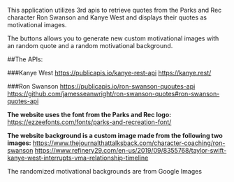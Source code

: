This application utilizes 3rd apis to retrieve quotes from the Parks and Rec character Ron Swanson and Kanye West and displays their quotes as motivational images.

The buttons allows you to generate new custom motivational images with an random quote and a random motivational background. 

##The APIs:

###Kanye West
https://publicapis.io/kanye-rest-api
https://kanye.rest/

###Ron Swanson
https://publicapis.io/ron-swanson-quoutes-api
https://github.com/jamesseanwright/ron-swanson-quotes#ron-swanson-quotes-api

**The website uses the font from the Parks and Rec logo:**
https://ezzeefonts.com/fonts/parks-and-recreation-font/

**The website background is a custom image made from the following two images:**
https://www.thejournalthattalksback.com/character-coaching/ron-swanson
https://www.refinery29.com/en-us/2019/09/8355768/taylor-swift-kanye-west-interrupts-vma-relationship-timeline

The randomized motivational backgrounds are from Google Images
